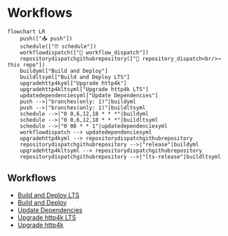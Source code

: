 # Workflows

```mermaid
flowchart LR
    push(["📤 push"])
    schedule(["⏰ schedule"])
    workflowdispatch(["👤 workflow_dispatch"])
    repositorydispatchgithubrepository(["🔔 repository_dispatch<br/>→ this repo"])
    buildyml["Build and Deploy"]
    buildltsyml["Build and Deploy LTS"]
    upgradehttp4kyml["Upgrade http4k"]
    upgradehttp4kltsyml["Upgrade http4k LTS"]
    updatedependenciesyml["Update Dependencies"]
    push -->|"branches(only: 1)"|buildyml
    push -->|"branches(only: 1)"|buildltsyml
    schedule -->|"0 0,6,12,18 * * *"|buildyml
    schedule -->|"0 0,6,12,18 * * *"|buildltsyml
    schedule -->|"0 08 * * 1"|updatedependenciesyml
    workflowdispatch --> updatedependenciesyml
    upgradehttp4kyml --> repositorydispatchgithubrepository
    repositorydispatchgithubrepository -->|"release"|buildyml
    upgradehttp4kltsyml --> repositorydispatchgithubrepository
    repositorydispatchgithubrepository -->|"lts-release"|buildltsyml
```

## Workflows

- [Build and Deploy LTS](./build-lts/)
- [Build and Deploy](./build/)
- [Update Dependencies](./update-dependencies/)
- [Upgrade http4k LTS](./upgrade_http4k-lts/)
- [Upgrade http4k](./upgrade_http4k/)